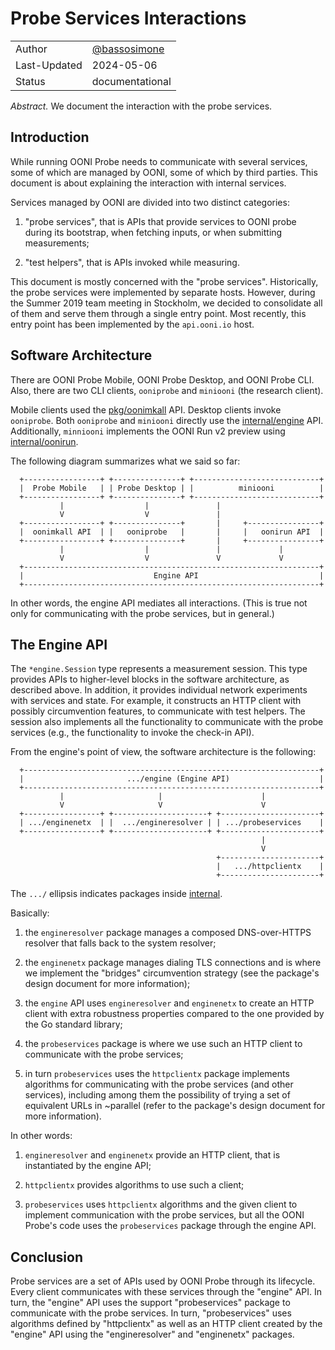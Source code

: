 # Probe Services Interactions

|              |                                                |
|:-------------|:-----------------------------------------------|
| Author       | [@bassosimone](https://github.com/bassosimone) |
| Last-Updated | 2024-05-06                                     |
| Status       | documentational                                |

*Abstract.* We document the interaction with the probe services.

## Introduction

While running OONI Probe needs to communicate with several services, some
of which are managed by OONI, some of which by third parties. This document is
about explaining the interaction with internal services.

Services managed by OONI are divided into two distinct categories:

1. "probe services", that is APIs that provide services to OONI probe
during its bootstrap, when fetching inputs, or when submitting measurements;

2. "test helpers", that is APIs invoked while measuring.

This document is mostly concerned with the "probe services". Historically,
the probe services were implemented by separate hosts. However, during the
Summer 2019 team meeting in Stockholm, we decided to consolidate all of
them and serve them through a single entry point. Most recently, this entry
point has been implemented by the `api.ooni.io` host.

## Software Architecture

There are OONI Probe Mobile, OONI Probe Desktop, and OONI Probe CLI. Also, there
are two CLI clients, `ooniprobe` and `miniooni` (the research client).

Mobile clients used the [pkg/oonimkall](../../pkg/oonimkall/) API. Desktop
clients invoke `ooniprobe`. Both `ooniprobe` and `miniooni` directly use the
[internal/engine](../../internal/engine/) API. Additionally, `minniooni`
implements the OONI Run v2 preview using [internal/oonirun](../../internal/oonirun).

The following diagram summarizes what we said so far:

```
  +-----------------+ +---------------+ +----------------------------+
  |  Probe Mobile   | | Probe Desktop | |          miniooni          |
  +-----------------+ +---------------+ +----------------------------+
           |                  |               |
		   V                  V               |
  +-----------------+ +---------------+       |     +----------------+
  |  oonimkall API  | |   ooniprobe   |       |     |   oonirun API  |
  +-----------------+ +---------------+       |     +----------------+
           |                  |               |             |
		   V                  V               V             V
  +------------------------------------------------------------------+
  |                             Engine API                           |
  +------------------------------------------------------------------+
```

In other words, the engine API mediates all interactions. (This is true not
only for communicating with the probe services, but in general.)

## The Engine API

The `*engine.Session` type represents a measurement session. This type
provides APIs to higher-level blocks in the software architecture, as
described above. In addition, it provides individual network experiments
with services and state. For example, it constructs an HTTP client with
possibly circumvention features, to communicate with test helpers. The
session also implements all the functionality to communicate with the probe
services (e.g., the functionality to invoke the check-in API).

From the engine's point of view, the software architecture is the following:

```
  +------------------------------------------------------------------+
  |                       .../engine (Engine API)                    |
  +------------------------------------------------------------------+
           |                     |                      |
		   V                     V                      V
  +-----------------+ +---------------------+ +----------------------+
  | .../enginenetx  | |  .../engineresolver | | .../probeservices    |
  +-----------------+ +---------------------+ +----------------------+
                                                        |
														V
                                              +----------------------+
                                              |   .../httpclientx    |
										      +----------------------+
```

The `.../` ellipsis indicates packages inside [internal](../../internal/).

Basically:

1. the `engineresolver` package manages a composed DNS-over-HTTPS
resolver that falls back to the system resolver;

2. the `enginenetx` package manages dialing TLS connections
and is where we implement the "bridges" circumvention strategy (see
the package's design document for more information);

3. the `engine` API uses `engineresolver` and `enginenetx`
to create an HTTP client with extra robustness properties compared to
the one provided by the Go standard library;

4. the `probeservices` package is where we use such an HTTP
client to communicate with the probe services;

5. in turn `probeservices` uses the `httpclientx` package implements
algorithms for communicating with the probe services (and other services),
including among them the possibility of trying a set of equivalent URLs
in ~parallel (refer to the package's design document for more information).

In other words:

1. `engineresolver` and `enginenetx` provide an HTTP client, that
is instantiated by the engine API;

2. `httpclientx` provides algorithms to use such a client;

3. `probeservices` uses `httpclientx` algorithms and the given client
to implement communication with the probe services, but all the
OONI Probe's code uses the `probeservices` package through the engine API.

## Conclusion

Probe services are a set of APIs used by OONI Probe through its
lifecycle. Every client communicates with these services through
the "engine" API. In turn, the "engine" API uses the support
"probeservices" package to communicate with the probe services. In
turn, "probeservices" uses algorithms defined by "httpclientx" as
well as an HTTP client created by the "engine" API using the
"engineresolver" and "enginenetx" packages.
